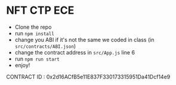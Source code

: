 # NFT CTP ECE

- Clone the repo
- run `npm install`
- change you ABI if it's not the same we coded in class (in `src/contracts/ABI.json`)
- change the contract address in `src/App.js` line 6
- run `npm run start`
- enjoy!

CONTRACT ID : 0x2d16ACfB5e11E837F330173315951Da41Dcf14e9